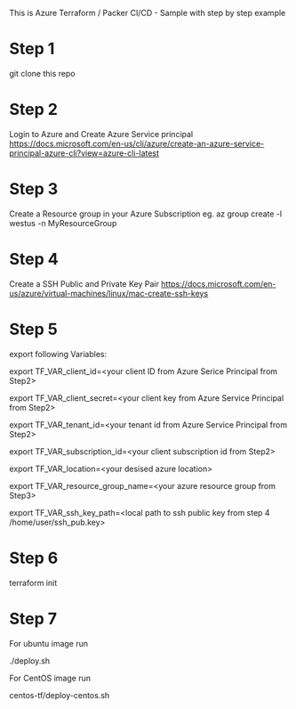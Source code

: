 This is Azure Terraform / Packer CI/CD - Sample with step by step example

# Step 1
git clone this repo
# Step 2
Login to Azure and Create Azure Service principal 
https://docs.microsoft.com/en-us/cli/azure/create-an-azure-service-principal-azure-cli?view=azure-cli-latest

# Step 3 
Create a Resource group in your Azure Subscription
eg. az group create -l westus -n MyResourceGroup

# Step 4
Create a SSH Public and Private Key Pair 
https://docs.microsoft.com/en-us/azure/virtual-machines/linux/mac-create-ssh-keys

# Step 5
export following Variables:

export TF_VAR_client_id=\<your client ID from Azure Serice Principal from Step2>

export TF_VAR_client_secret=\<your client key from Azure Service Principal from Step2>

export TF_VAR_tenant_id=\<your tenant id from Azure Service Principal from Step2>

export TF_VAR_subscription_id=\<your client subscription id from Step2>

export TF_VAR_location=\<your desised azure location>

export TF_VAR_resource_group_name=\<your azure resource group from Step3>

export TF_VAR_ssh_key_path=\<local path to ssh public key from step 4 /home/user/ssh_pub.key>

# Step 6 
terraform init 
# Step 7

For ubuntu image run

./deploy.sh 
 
For CentOS image run 

centos-tf/deploy-centos.sh